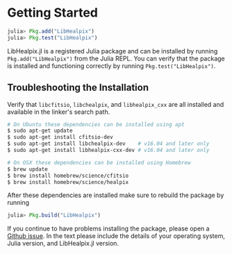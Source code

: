 # Getting Started

```julia
julia> Pkg.add("LibHealpix")
julia> Pkg.test("LibHealpix")
```

LibHealpix.jl is a registered Julia package and can be installed by running
`Pkg.add("LibHealpix")` from the Julia REPL. You can verify that the package is installed and
functioning correctly by running `Pkg.test("LibHealpix")`.

## Troubleshooting the Installation

Verify that `libcfitsio`, `libchealpix`, and `libhealpix_cxx` are all installed and available in the
linker's search path.

```bash
# On Ubuntu these dependencies can be installed using apt
$ sudo apt-get update
$ sudo apt-get install cfitsio-dev
$ sudo apt-get install libchealpix-dev    # v16.04 and later only
$ sudo apt-get install libhealpix-cxx-dev # v16.04 and later only

# On OSX these dependencies can be installed using Homebrew
$ brew update
$ brew install homebrew/science/cfitsio
$ brew install homebrew/science/healpix
```

After these dependencies are installed make sure to rebuild the package by running

```julia
julia> Pkg.build("LibHealpix")
```

If you continue to have problems installing the package, please open a [Github
issue](https://github.com/mweastwood/LibHealpix.jl/issues/). In the text
please include the details of your operating system, Julia version, and
LibHealpix.jl version.

